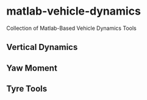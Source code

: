 # matlab-vehicle-dynamics
Collection of Matlab-Based Vehicle Dynamics Tools

## Vertical Dynamics

## Yaw Moment

## Tyre Tools
